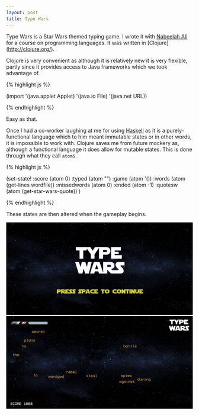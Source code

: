 ```yaml
---
layout: post
title: Type Wars
---
```


Type Wars is a Star Wars themed typing game. I wrote it with [Nabeelah Ali](http://www.linkedin.com/pub/nabeelah-ali/54/549/a3b) for a course on programming languages. It was written in [Clojure] (http://clojure.org/).

Clojure is very convenient as although it is relatively new it is very flexible, partly since it provides access to Java frameworks which we took advantage of. 

{% highlight js %}

(import '(java.applet Applet)
        '(java.io File)
        '(java.net URL))

{% endhighlight %}

Easy as that.

Once I had a co-worker laughing at me for using [Haskell](http://www.haskell.org/haskellwiki/Haskell) as it is a purely-functional language which to him meant immutable states or in other words, it is impossible to work with. Clojure saves me from future mockery as, although a functional language it does allow for mutable states. This is done through what they call `atom`s.

{% highlight js %}

(set-state! :score        (atom 0)
            :typed        (atom "")
            :game         (atom '())
            :words        (atom (get-lines wordfile))
            :missedwords  (atom 0)
            :ended        (atom -1)
            :quotesw      (atom (get-star-wars-quote))
)

{% endhighlight %}

These states are then altered when the gameplay begins.

<img src="../images/twfront.png">
<img src="../images/twgame.png">
<style type="text/css">
	img {
		max-width:100%;
	}
	
</style>